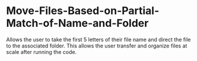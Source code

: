 # Move-Files-Based-on-Partial-Match-of-Name-and-Folder
Allows the user to take the first 5 letters of their file name and direct the file to the associated folder. This allows the user transfer and organize files at scale after running the code.
